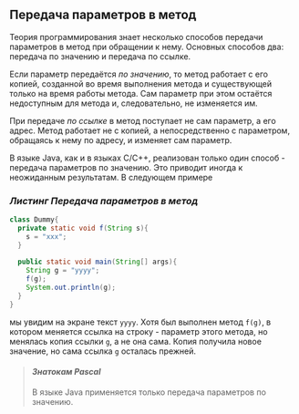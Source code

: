 ## Передача параметров в метод

Теория программирования знает несколько способов передачи параметров в метод при обращении к нему. Основных способов два: передача по значению и передача по ссылке.

Если параметр передаётся _по значению_, то метод работает с его копией, созданной во время выполнения метода и существующей только на время работы метода. Сам параметр при этом остаётся недоступным для метода и, следовательно, не изменяется им.

При передаче _по ссылке_ в метод поступает не сам параметр, а его адрес. Метод работает не с копией, а непосредственно с параметром, обращаясь к нему по адресу, и изменяет сам параметр.

В языке Java, как и в языках C/C++, реализован только один способ - передача параметров по значению. Это приводит иногда к неожиданным результатам. В следующем примере

### _Листинг Передача параметров в метод_

```java
class Dummy{    
  private static void f(String s){
    s = "xxx";
  }
  
  public static void main(String[] args){
    String g = "yyyy";
    f(g);
    System.out.println(g);
  }
}
```

мы увидим на экране текст `yyyy`. Хотя был выполнен метод `f(g)`, в котором меняется ссылка на строку - параметр этого метода, но менялась копия ссылки `g`, а не она сама. Копия получила новое значение, но сама ссылка `g` осталась прежней.

> #### _Знатокам Pascal_
> В языке Java применяется только передача параметров по значению.

